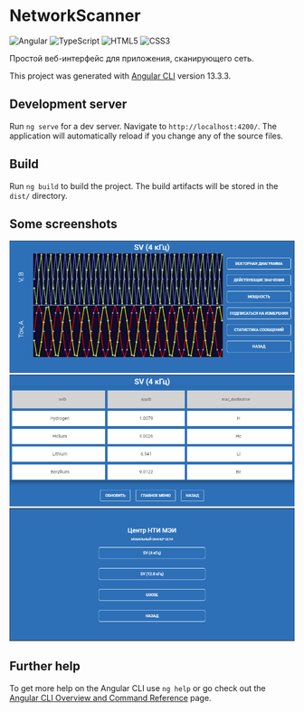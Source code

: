 # NetworkScanner
![Angular](https://img.shields.io/badge/angular-%23DD0031.svg?style=for-the-badge&logo=angular&logoColor=white)
![TypeScript](https://img.shields.io/badge/typescript-%23007ACC.svg?style=for-the-badge&logo=typescript&logoColor=white)
![HTML5](https://img.shields.io/badge/html5-%23E34F26.svg?style=for-the-badge&logo=html5&logoColor=white)
![CSS3](https://img.shields.io/badge/css3-%231572B6.svg?style=for-the-badge&logo=css3&logoColor=white)

Простой веб-интерфейс для приложения, сканирующего сеть.

This project was generated with [Angular CLI](https://github.com/angular/angular-cli) version 13.3.3.

## Development server

Run `ng serve` for a dev server. Navigate to `http://localhost:4200/`. The application will automatically reload if you change any of the source files.

## Build

Run `ng build` to build the project. The build artifacts will be stored in the `dist/` directory.

## Some screenshots

![Screen1](/src/assets/screen1.png?raw=true)
![Screen2](/src/assets/screen2.png?raw=true)
![Screen3](/src/assets/screen3.png?raw=true)

## Further help

To get more help on the Angular CLI use `ng help` or go check out the [Angular CLI Overview and Command Reference](https://angular.io/cli) page.
